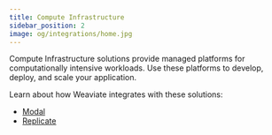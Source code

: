 ```yaml
---
title: Compute Infrastructure
sidebar_position: 2
image: og/integrations/home.jpg
---
```


Compute Infrastructure solutions provide managed platforms for computationally intensive workloads. Use these platforms to develop, deploy, and scale your application.

Learn about how Weaviate integrates with these solutions:
* [Modal](/developers/integrations/compute-infrastructure/modal)
* [Replicate](/developers/integrations/compute-infrastructure/replicate)